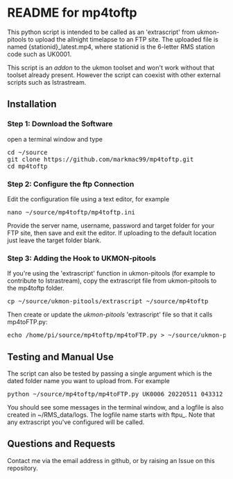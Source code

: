 # README for mp4toftp

This python script is intended to be called as an 'extrascript' from ukmon-pitools to upload the allnight timelapse to an FTP site.  The uploaded file is named {stationid}_latest.mp4, where stationid is the 6-letter RMS station code such as UK0001. 

This script is an *addon* to the ukmon toolset and won't work without that toolset already present. However the script can coexist with other external scripts such as Istrastream.


## Installation
### Step 1: Download the Software
open a terminal window and type
<pre>
cd ~/source  
git clone https://github.com/markmac99/mp4toftp.git  
cd mp4toftp  
</pre>

### Step 2: Configure the ftp Connection
Edit the configuration file using a text editor, for example
<pre>
nano ~/source/mp4toftp/mp4toftp.ini  
</pre>
Provide the server name, username, password and target folder for your FTP site, then save and exit the editor. If uploading to the default location just leave the target folder blank. 

### Step 3: Adding the Hook to UKMON-pitools
If you're  using the 'extrascript' function in ukmon-pitools (for example to contribute to Istrastream), copy the extrascript file from ukmon-pitools to the mp4toftp folder. 
<pre>
cp ~/source/ukmon-pitools/extrascript ~/source/mp4toftp
</pre>

Then create or update the *ukmon-pitools* 'extrascript' file so that it calls mp4toFTP.py:
<pre>
echo /home/pi/source/mp4toftp/mp4toFTP.py > ~/source/ukmon-pitools/extrascript
</pre>

## Testing and Manual Use
The script can also be tested by passing a single argument which is the dated folder name you want to upload from. For example
<pre>
python ~/source/mp4toftp/mp4toFTP.py UK0006_20220511_043312_012356
</pre>
You should see some messages in the terminal window, and a logfile is also created in ~/RMS_data/logs. The logfile name starts with ftpu_. Note that any extrascript you've configured will be called. 

Questions and Requests
----------------------
Contact me via the email address in github, or by raising an Issue on this repository. 
